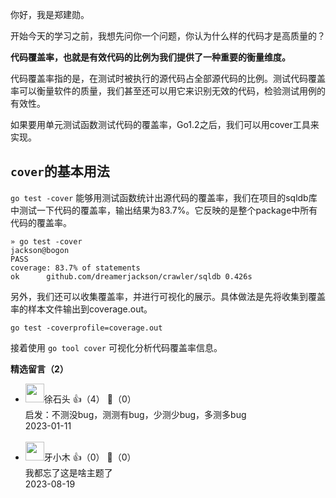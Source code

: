 你好，我是郑建勋。

开始今天的学习之前，我想先问你一个问题，你认为什么样的代码才是高质量的？

**代码覆盖率，也就是有效代码的比例为我们提供了一种重要的衡量维度。**

代码覆盖率指的是，在测试时被执行的源代码占全部源代码的比例。测试代码覆盖率可以衡量软件的质量，我们甚至还可以用它来识别无效的代码，检验测试用例的有效性。

如果要用单元测试函数测试代码的覆盖率，Go1.2之后，我们可以用cover工具来实现。

## `cover`**的基本用法**

`go test -cover` 能够用测试函数统计出源代码的覆盖率，我们在项目的sqldb库中测试一下代码的覆盖率，输出结果为83.7%。它反映的是整个package中所有代码的覆盖率。

```plain
» go test -cover                                                                                                         jackson@bogon
PASS
coverage: 83.7% of statements
ok      github.com/dreamerjackson/crawler/sqldb 0.426s
```

另外，我们还可以收集覆盖率，并进行可视化的展示。具体做法是先将收集到覆盖率的样本文件输出到coverage.out。

```plain
go test -coverprofile=coverage.out
```

接着使用 `go tool cover` 可视化分析代码覆盖率信息。
<div><strong>精选留言（2）</strong></div><ul>
<li><img src="https://static001.geekbang.org/account/avatar/00/0f/ce/6d/530df0dd.jpg" width="30px"><span>徐石头</span> 👍（4） 💬（0）<div>启发：不测没bug，测测有bug，少测少bug，多测多bug</div>2023-01-11</li><br/><li><img src="https://static001.geekbang.org/account/avatar/00/11/e2/52/56dbb738.jpg" width="30px"><span>牙小木</span> 👍（0） 💬（0）<div>我都忘了这是啥主题了</div>2023-08-19</li><br/>
</ul>